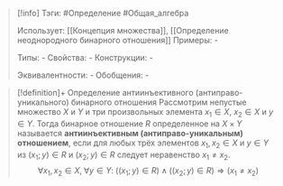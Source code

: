 > [!info]
> Тэги: #Определение #Общая_алгебра 
> 
> Использует: [[Концепция множества]], [[Определение неоднородного бинарного отношения]]
> Примеры: *-*
> 
> Типы: *-*
> Свойства: *-*
> Конструкции: *-*
> 
> Эквивалентности: *-*
> Обобщения: *-*

> [!definition]+ Определение антиинъективного (антиправо-уникального) бинарного отношения
> Рассмотрим непустые множество $X$ и $Y$ и три произвольных элемента $x_1 \in X$, $x_2 \in X$ и $y \in Y$. Тогда бинарное отношение $R$ определенное на $X \times Y$ называется **антиинъективным (антиправо-уникальным) отношением**, если для любых трёх элементов $x_1,x_2 \in X$ и $y \in Y$ из $(x_1;y) \in R$ и $(x_2;y) \in R$ следует неравенство $x_1\not=x_2$.
> $$\forall x_1,x_2 \in X, \; \forall y \in Y: \; \big((x_1;y) \in R\big) \land \big((x_2;y) \in R\big) \Rightarrow \big(x_1\not=x_2\big)$$